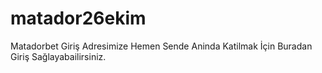 # matador26ekim
Matadorbet Giriş Adresimize Hemen Sende Aninda Katilmak İçin Buradan Giriş Sağlayabailirsiniz.
